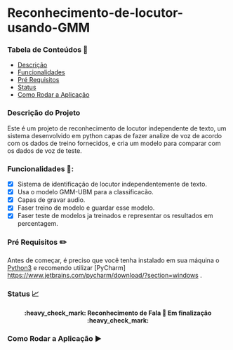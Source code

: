 # Reconhecimento-de-locutor-usando-GMM

### Tabela de Conteúdos 📖

* [Descrição](#descrição-do-projeto)
* [Funcionalidades](#funcionalidades-)
* [Pré Requisitos](#pré-requisitos-pencil2)
* [Status](#status-chart_with_upwards_trend)
* [Como Rodar a Aplicação](#como-rodar-a-aplicação-)
  
  
### Descrição do Projeto
Este é um projeto de reconhecimento de locutor independente de texto, um sistema desenvolvido em python capas de fazer analize de voz de acordo com os dados de treino fornecidos, e cria um modelo para comparar com os dados de voz de teste.

### Funcionalidades 🏁:
 - [x] Sistema de identificação de locutor independentemente de texto.
 - [x] Usa o modelo GMM-UBM para a classificacão.
 - [x] Capas de gravar audio.
 - [x] Faser treino de modelo e guardar esse modelo.
 - [x] Faser teste de modelos ja treinados e representar os resultados em percentagem.

  ### Pré Requisitos :pencil2:
Antes de começar, é preciso que você tenha instalado em sua máquina o [Python3](https://www.python.org/downloads/release/python-390/) e recomendo utilizar [PyCharm] https://www.jetbrains.com/pycharm/download/?section=windows .

### Status :chart_with_upwards_trend:
<h4 align="center">
     :heavy_check_mark: Reconhecimento de Fala 🚀 Em finalização :heavy_check_mark:
 </h4>


### Como Rodar a Aplicação ▶

